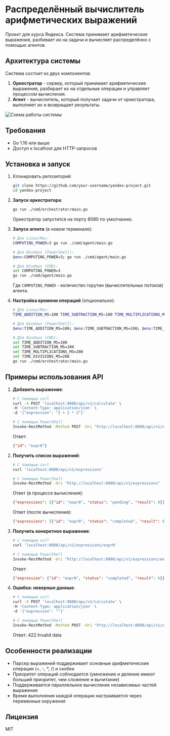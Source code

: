 # Распределённый вычислитель арифметических выражений

Проект для курса Яндекса. Система принимает арифметические выражения, разбивает их на задачи и вычисляет распределённо с помощью агентов.

## Архитектура системы

Система состоит из двух компонентов:

1. **Оркестратор** - сервер, который принимает арифметические выражения, разбирает их на отдельные операции и управляет процессом вычисления.
2. **Агент** - вычислитель, который получает задачи от оркестратора, выполняет их и возвращает результаты.

![Схема работы системы](https://mermaid.ink/img/pako:eNp1kU1vwjAMhv9KlNOQhnTYWHTiY4cfMKnACTiUxm2t5qOKU7GN8d-X0nYCiR0ivXn9xI4dXISSDKTQ7GyFpKrY6sIwJl6VRW20IyacZ0sI5tg7R9jZvD3Jqo1vC22qkiuFhGQ0deLg5FGRgz0GDNpLZxbEeBTewPAPiPSO_kTnb3gEIvPYGa2REO6EVQU5E80-Mc3CJDz-fA4xTFRN_G_Qd_yuxd42bnWjveTmO9Cd0DpndIHUDTLXdIFNpJWXtmsbuSqRx7vD9Tbd8QN4pOtzr6-kp1sH1cDnxiKbRDj2uKsyVjhdYWTDIdL6KPLBKNVujfTDvtMaFGSYKEH4OC_ZW3qnIPtm9CgluG3fNaQQV2Uo7Xu47voDTXiLjA?type=png)

## Требования

- Go 1.16 или выше
- Доступ к localhost для HTTP-запросов

## Установка и запуск

1. Клонировать репозиторий:
   ```bash
   git clone https://github.com/your-username/yandex-project.git
   cd yandex-project
   ```

2. **Запуск оркестратора**:
   ```bash
   go run ./cmd/orchestrator/main.go
   ```
   
   Оркестратор запустится на порту 8080 по умолчанию.

3. **Запуск агента** (в новом терминале):
   ```bash
   # Для Linux/Mac:
   COMPUTING_POWER=3 go run ./cmd/agent/main.go
   
   # Для Windows (PowerShell):
   $env:COMPUTING_POWER=3; go run ./cmd/agent/main.go
   
   # Для Windows (CMD):
   set COMPUTING_POWER=3
   go run ./cmd/agent/main.go
   ```

   Где `COMPUTING_POWER` - количество горутин (вычислительных потоков) агента.

4. **Настройка времени операций** (опционально):
   ```bash
   # Для Linux/Mac:
   TIME_ADDITION_MS=100 TIME_SUBTRACTION_MS=100 TIME_MULTIPLICATIONS_MS=200 TIME_DIVISIONS_MS=200 go run ./cmd/orchestrator/main.go
   
   # Для Windows (PowerShell):
   $env:TIME_ADDITION_MS=100; $env:TIME_SUBTRACTION_MS=100; $env:TIME_MULTIPLICATIONS_MS=200; $env:TIME_DIVISIONS_MS=200; go run ./cmd/orchestrator/main.go
   
   # Для Windows (CMD):
   set TIME_ADDITION_MS=100
   set TIME_SUBTRACTION_MS=100
   set TIME_MULTIPLICATIONS_MS=200
   set TIME_DIVISIONS_MS=200
   go run ./cmd/orchestrator/main.go
   ```

## Примеры использования API

1. **Добавить выражение**:
   ```bash
   # С помощью curl
   curl -X POST 'localhost:8080/api/v1/calculate' \
   -H 'Content-Type: application/json' \
   -d '{"expression": "2 + 2 * 2"}'
   
   # С помощью PowerShell
   Invoke-RestMethod -Method POST -Uri "http://localhost:8080/api/v1/calculate" -ContentType "application/json" -Body '{"expression": "2 + 2 * 2"}'
   ```

   Ответ: 
   ```json
   {"id": "expr0"}
   ```

2. **Получить список выражений**:
   ```bash
   # С помощью curl
   curl 'localhost:8080/api/v1/expressions'
   
   # С помощью PowerShell
   Invoke-RestMethod -Uri "http://localhost:8080/api/v1/expressions"
   ```

   Ответ (в процессе вычисления):
   ```json
   {"expressions": [{"id": "expr0", "status": "pending", "result": 0}]}
   ```

   Ответ (после вычисления):
   ```json
   {"expressions": [{"id": "expr0", "status": "completed", "result": 6}]}
   ```

3. **Получить конкретное выражение**:
   ```bash
   # С помощью curl
   curl 'localhost:8080/api/v1/expressions/expr0'
   
   # С помощью PowerShell
   Invoke-RestMethod -Uri "http://localhost:8080/api/v1/expressions/expr0"
   ```

   Ответ:
   ```json
   {"expression": {"id": "expr0", "status": "completed", "result": 6}}
   ```

4. **Ошибка: неверные данные**:
   ```bash
   # С помощью curl
   curl -X POST 'localhost:8080/api/v1/calculate' \
   -H 'Content-Type: application/json' \
   -d '{"expression": ""}'
   
   # С помощью PowerShell
   Invoke-RestMethod -Method POST -Uri "http://localhost:8080/api/v1/calculate" -ContentType "application/json" -Body '{"expression": ""}'
   ```

   Ответ: 422 Invalid data

## Особенности реализации

- Парсер выражений поддерживает основные арифметические операции (+, -, *, /) и скобки
- Приоритет операций соблюдается (умножение и деление имеют больший приоритет, чем сложение и вычитание)
- Поддерживается параллельное вычисление независимых частей выражения
- Время выполнения каждой операции настраивается через переменные окружения

## Лицензия

MIT
